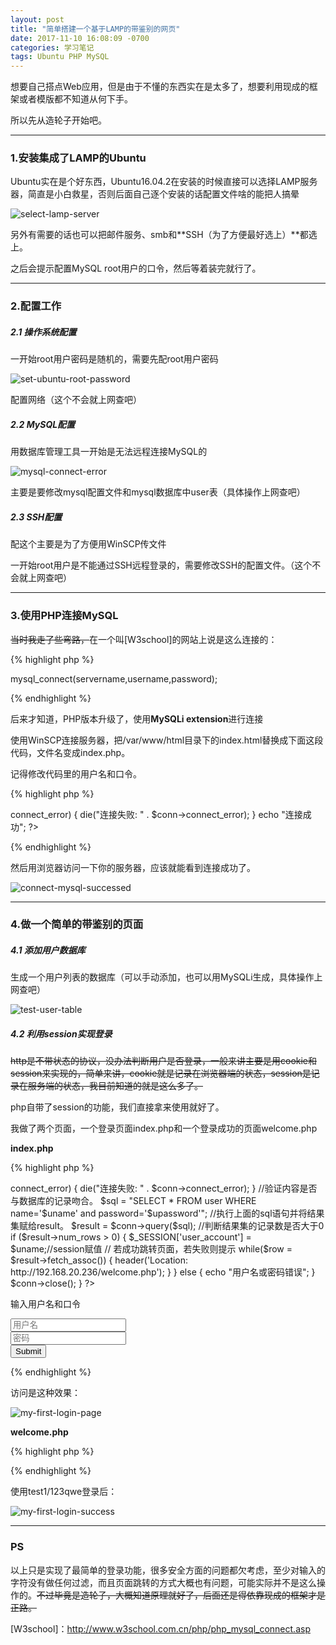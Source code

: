 ```yaml
---
layout: post
title: "简单搭建一个基于LAMP的带鉴别的网页"
date: 2017-11-10 16:08:09 -0700
categories: 学习笔记
tags: Ubuntu PHP MySQL
---
```


想要自己搭点Web应用，但是由于不懂的东西实在是太多了，想要利用现成的框架或者模版都不知道从何下手。

所以先从造轮子开始吧。

---
<h3>1.安装集成了LAMP的Ubuntu</h3>
Ubuntu实在是个好东西，Ubuntu16.04.2在安装的时候直接可以选择LAMP服务器，简直是小白救星，否则后面自己逐个安装的话配置文件啥的能把人搞晕

![select-lamp-server](/images/select-lamp-server.png)

另外有需要的话也可以把邮件服务、smb和**SSH（为了方便最好选上）**都选上。

之后会提示配置MySQL root用户的口令，然后等着装完就行了。

---

<h3>2.配置工作</h3>

<h5>2.1 操作系统配置</h5>

一开始root用户密码是随机的，需要先配root用户密码

![set-ubuntu-root-password](/images/set-ubuntu-root-password.png)

配置网络（这个不会就上网查吧）

<h5>2.2 MySQL配置</h5>

用数据库管理工具一开始是无法远程连接MySQL的

![mysql-connect-error](/images/mysql-connect-error.png)

主要是要修改mysql配置文件和mysql数据库中user表（具体操作上网查吧）

<h5>2.3 SSH配置</h5>

配这个主要是为了方便用WinSCP传文件

一开始root用户是不能通过SSH远程登录的，需要修改SSH的配置文件。（这个不会就上网查吧）

---

<h3>3.使用PHP连接MySQL</h3>

~~当时我走了些弯路，~~在一个叫[W3school]的网站上说是这么连接的：

{% highlight php %}

mysql_connect(servername,username,password);

{% endhighlight %}

后来才知道，PHP版本升级了，使用**MySQLi extension**进行连接

使用WinSCP连接服务器，把/var/www/html目录下的index.html替换成下面这段代码，文件名变成index.php。

记得修改代码里的用户名和口令。

{% highlight php %}

<?php
$servername = "localhost";
$username = "username";
$password = "password";
 
// 创建连接
$conn = new mysqli($servername, $username, $password);
 
// 检测连接
if ($conn->connect_error) {
    die("连接失败: " . $conn->connect_error);
} 
echo "连接成功";
?>

{% endhighlight %}

然后用浏览器访问一下你的服务器，应该就能看到连接成功了。

![connect-mysql-successed](/images/connect-mysql-successed.png)

---

<h3>4.做一个简单的带鉴别的页面</h3>

<h5>4.1 添加用户数据库</h5>

生成一个用户列表的数据库（可以手动添加，也可以用MySQLi生成，具体操作上网查吧）

![test-user-table](/images/test-user-table.png)

<h5>4.2 利用session实现登录</h5>

~~http是不带状态的协议，没办法判断用户是否登录，一般来讲主要是用cookie和session来实现的，简单来讲，cookie就是记录在浏览器端的状态，session是记录在服务端的状态，我目前知道的就是这么多了。~~

php自带了session的功能，我们直接拿来使用就好了。

我做了两个页面，一个登录页面index.php和一个登录成功的页面welcome.php

**index.php**

{% highlight php %}

<?php
$servername = "localhost";
$username = "root";
$password = "123qwe";
$dbname = "test";

session_start();//session需要先启动

//判断uname和upassword是否赋值 
if(isset($_POST['name'])&& isset($_POST['password'])){
	$uname = $_POST['name'];
	$upassword = $_POST['password'];

	//连接数据库
	$conn = new mysqli($servername, $username, $password, $dbname);
	if ($conn->connect_error) {
		die("连接失败: " . $conn->connect_error);
	} 

	//验证内容是否与数据库的记录吻合。
	$sql = "SELECT * FROM user WHERE name='$uname' and password='$upassword'";
 
	//执行上面的sql语句并将结果集赋给result。
	$result = $conn->query($sql);
 
	//判断结果集的记录数是否大于0
	if ($result->num_rows > 0) {
		$_SESSION['user_account'] = $uname;//session赋值
   
		// 若成功跳转页面，若失败则提示
		while($row = $result->fetch_assoc()) {
			header('Location: http://192.168.20.236/welcome.php');  
		}
	} 
	else {
		echo "用户名或密码错误";
	}
	$conn->close(); 
}
?>

<!DOCTYPE html>
<head>
<meta charset="UTF-8">
<title>登录</title>
</head>
<body>
<p>输入用户名和口令</p>
<form method="POST">
<input type="text" name="name" placeholder="用户名" />
<br />
<input type="text" name="password" placeholder="密码" />
<br />
<input type="submit">
</form>
</body>
</html>

{% endhighlight %}

访问是这种效果：

![my-first-login-page](/images/my-first-login-page.png)

**welcome.php**

{% highlight php %}

 <?php
session_start();
//检查session，判断是否登录
if(isset($_SESSION['user_account'])){
	echo '登录成功！';
}
//未登录跳转回登录页面
else{
	header('Location: http://192.168.20.236');
}
 ?>

{% endhighlight %}

使用test1/123qwe登录后：

![my-first-login-success](/images/my-first-login-success.png)

---
<h3>PS</h3>

以上只是实现了最简单的登录功能，很多安全方面的问题都欠考虑，至少对输入的字符没有做任何过滤，而且页面跳转的方式大概也有问题，可能实际并不是这么操作的。~~不过毕竟是造轮子，大概知道原理就好了，后面还是得依靠现成的框架才是正路。~~

[W3school]：http://www.w3school.com.cn/php/php_mysql_connect.asp